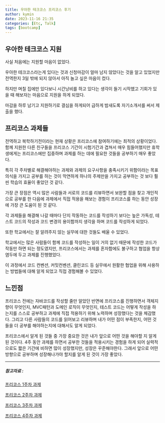 ```yaml
---
title: 우아한 테크코스 프리코스 후기
author: kymin
date: 2023-11-16 21:35
categories: [Etc, Talk]
tags: [bootcamp]
---
```


## 우아한 테크코스 지원

사실 처음에는 지원할 마음이 없었다.

우아한 테크코스라는게 있다는 것과 신청마감이 얼마 남지 않았다는 것을 알고 있었지만 전역한지 3일 밖에 되지 않아서 아직 놀고 싶은 마음이 컸다.

하지만 며칠 집에만 있다보니 시간낭비를 하고 있다는 생각이 들기 시작헸고 기회가 있을 때 해보자는 마음으로 지원을 하게 되었다.

마감을 하루 남기고 지원하기로 결심을 하게되어 급하게 밤새도록 자기소개서를 써서 제출을 했다.

## 프리코스 과제들

전역하고 복학하기전이라는 현재 상황은 프리코스에 참여하기에는 최적의 상황이었다. 함께 지원한 다른 친구들을 프리코스 기간이 시험기간과 겹쳐서 매우 힘들어했지만 휴학생에게는 프리코스에만 집중하며 과제를 하는 데에 필요한 것들을 공부하기 매우 좋았다.

특히 각 주차별로 해결해야하는 과제와 과제의 요구사항을 충족시키기 위함이라는 목표의식을 가지고 공부를 하는 것이 막연하게 하나의 주제만을 가지고 공부하는 것 보다 훨씬 학습의 효율이 좋았던 것 같다.

가장 큰 장점은 역시 많은 사람들과 서로의 코드를 리뷰하면서 보완할 점을 찾고 개인적으로 공부를 한 다음에 과제에서 직접 적용을 해보는 경험이 프리코스를 하는 동안 성장에 가장 큰 도움이 된 것 같다.

각 과제들을 해결해 나갈 때마다 단지 작동하는 코드를 작성하기 보다는 높은 가독성, 테스트 코드의 작성과 코드 변경의 용이함까지 생각을 하며 코드를 작성하게 되었다.

또한 학교에서는 잘 알려주지 않는 실무에 대한 것들도 배울 수 있었다.

학교에서는 많은 사람들이 함께 코드를 작성하는 일이 거의 없기 때문에 작성한 코드가 작동만 하면 되는 정도였지만, 프리코스에서는 과제를 혼자함에도 불구하고 협업을 항상 염두에 두고 과제를 진행했었다.

이 과정에서 코드 컨벤션, 커밋컨벤션, 클린코드 등 실무에서 원활한 협업을 위해 사용하는 방법들에 대해 알게 되었고 직접 경험해볼 수 있었다.

## 느낀점

프리코스 전에는 자바코드를 작성할 줄만 알았던 반면에 프리코스를 진행하면서 객체지향이 무엇인지, MVC패턴과 도메인 로직이 무엇인지, 테스트 코드는 어떻게 작성을 하는지를 스스로 공부하고 과제에 직접 적용하기 위해 노력하며 성장했다는 것을 체감했다. 그리고 다른 사람들의 코드를 읽어보고 리뷰하며 내가 어떤 점이 부족한지, 어떤 것들을 더 공부를 해야하는지에 대해서도 알게 되었다.

프리코스에서 알게 된 것들 중 가장 중요한 것은 내가 앞으로 어떤 것을 해야할 지 알게된 것이다. 4주 동안 과제를 하면서 공부한 것들을 적용시키는 경험을 하게 되어 실력적으로도 짧은 기간에 비하면 많이 성장했지만, 성장은 꾸준해야한다. 그래서 앞으로 어떤 방향으로 공부하며 성장해나가야 할지를 알게 된 것이 가장 좋았다.

-----

##### 참고자료 :

[프리코스 1주차 과제](https://github.com/Kyoung-M1N/java-baseball-6)

[프리코스 2주차 과제](https://github.com/Kyoung-M1N/java-racingcar-6)

[프리코스 3주차 과제](https://github.com/Kyoung-M1N/java-lotto-6)

[프리코스 4주차 과제](https://github.com/Kyoung-M1N/java-christmas-6-Kyoung-M1N)

